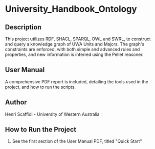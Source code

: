 # University_Handbook_Ontology

## Description
This project utilizes RDF, SHACL, SPARQL, OWL and SWRL, to construct and query a knowledge graph of UWA Units and Majors. The graph's constraints are enforced, with both simple and advanced rules and properties, and new information is inferred using the Pellet reasoner.

## User Manual
A comprehensive PDF report is included, detailing the tools used in the project, and how to run the scripts.

## Author
Henri Scaffidi - University of Western Australia

## How to Run the Project
1. See the first section of the User Manual PDF, titled "Quick Start"
